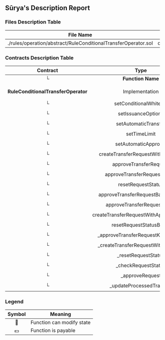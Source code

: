 ## Sūrya's Description Report

### Files Description Table


|  File Name  |  SHA-1 Hash  |
|-------------|--------------|
| ./rules/operation/abstract/RuleConditionalTransferOperator.sol | dee2c32effd6ffa0da948f5a18219c8a7d4ebd14 |


### Contracts Description Table


|  Contract  |         Type        |       Bases      |                  |                 |
|:----------:|:-------------------:|:----------------:|:----------------:|:---------------:|
|     └      |  **Function Name**  |  **Visibility**  |  **Mutability**  |  **Modifiers**  |
||||||
| **RuleConditionalTransferOperator** | Implementation | AccessControl, RuleConditionalTransferInvariantStorage |||
| └ | setConditionalWhitelist | Public ❗️ | 🛑  | onlyRole |
| └ | setIssuanceOptions | Public ❗️ | 🛑  | onlyRole |
| └ | setAutomaticTransfer | Public ❗️ | 🛑  | onlyRole |
| └ | setTimeLimit | Public ❗️ | 🛑  | onlyRole |
| └ | setAutomaticApproval | Public ❗️ | 🛑  | onlyRole |
| └ | createTransferRequestWithApproval | Public ❗️ | 🛑  | onlyRole |
| └ | approveTransferRequest | Public ❗️ | 🛑  | onlyRole |
| └ | approveTransferRequestWithId | Public ❗️ | 🛑  | onlyRole |
| └ | resetRequestStatus | Public ❗️ | 🛑  | onlyRole |
| └ | approveTransferRequestBatchWithId | Public ❗️ | 🛑  | onlyRole |
| └ | approveTransferRequestBatch | Public ❗️ | 🛑  | onlyRole |
| └ | createTransferRequestWithApprovalBatch | Public ❗️ | 🛑  | onlyRole |
| └ | resetRequestStatusBatch | Public ❗️ | 🛑  | onlyRole |
| └ | _approveTransferRequestKeyElement | Internal 🔒 | 🛑  | |
| └ | _createTransferRequestWithApproval | Public ❗️ | 🛑  | onlyRole |
| └ | _resetRequestStatus | Internal 🔒 | 🛑  | |
| └ | _checkRequestStatus | Internal 🔒 |   | |
| └ | _approveRequest | Internal 🔒 | 🛑  | |
| └ | _updateProcessedTransfer | Internal 🔒 | 🛑  | |


### Legend

|  Symbol  |  Meaning  |
|:--------:|-----------|
|    🛑    | Function can modify state |
|    💵    | Function is payable |
